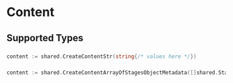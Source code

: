 # Content


## Supported Types

### 

```go
content := shared.CreateContentStr(string{/* values here */})
```

### 

```go
content := shared.CreateContentArrayOfStagesObjectMetadata([]shared.StagesObjectMetadata{/* values here */})
```

